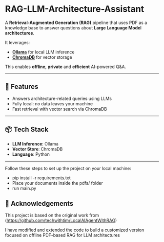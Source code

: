 
# RAG-LLM-Architecture-Assistant

A **Retrieval-Augmented Generation (RAG)** pipeline that uses PDF as a knowledge base to answer questions about **Large Language Model architectures**.

It leverages:

- [**Ollama**](https://ollama.com/) for local LLM inference
- [**ChromaDB**](https://www.trychroma.com/) for vector storage

This enables **offline**, **private** and **efficient** AI-powered Q&A.

---

## 🚀 Features

-  Answers architecture-related queries using LLMs
-  Fully local: no data leaves your machine
-  Fast retrieval with vector search via ChromaDB

---

## 📦 Tech Stack

- **LLM Inference**: Ollama
- **Vector Store**: ChromaDB
- **Language**: Python

---
Follow these steps to set up the project on your local machine:
- pip install -r requirements.txt
- Place your documents inside the pdfs/ folder
- run main.py 


## 🙏 Acknowledgements

This project is based on the original work from (https://github.com/techwithtim/LocalAIAgentWithRAG)

I have modified and extended the code to build a customized version focused on offline PDF-based RAG for LLM architectures



